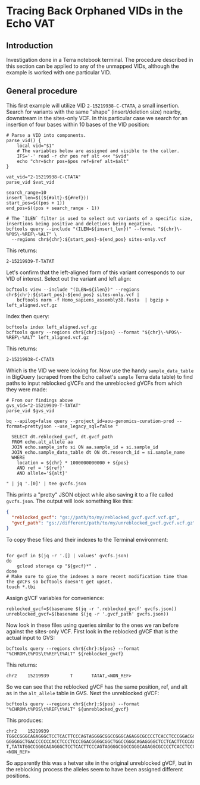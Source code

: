 # Tracing Back Orphaned VIDs in the Echo VAT

## Introduction

Investigation done in a Terra notebook terminal.
The procedure described in this section can be applied to any of the unmapped VIDs, although the example is worked with
one particular VID.

## General procedure

This first example will utilize VID `2-15219938-C-CTATA`, a small insertion. Search for variants with the same "shape"
(insert/deletion size) nearby, downstream in the sites-only VCF. In this particular case we search for an insertion
of four bases within 10 bases of the VID position:

```shell
# Parse a VID into components.
parse_vid() {
    local vid="$1"
    # The variables below are assigned and visible to the caller.
    IFS='-' read -r chr pos ref alt <<< "$vid"
    echo "chr=$chr pos=$pos ref=$ref alt=$alt"
}

vat_vid="2-15219938-C-CTATA"
parse_vid $vat_vid

search_range=10
insert_len=$((${#alt}-${#ref}))
start_pos=$((pos + 1))
end_pos=$((pos + search_range - 1))

# The `ILEN` filter is used to select out variants of a specific size, insertions being positive and deletions being negative.
bcftools query --include "(ILEN=${insert_len})" --format "${chr}\-%POS\-%REF\-%ALT" \
  --regions chr${chr}:${start_pos}-${end_pos} sites-only.vcf
```

This returns:

```
2-15219939-T-TATAT
```

Let's confirm that the left-aligned form of this variant corresponds to our VID of interest. Select out the variant
and left align:

```shell
bcftools view --include "(ILEN=${ilen})" --regions chr${chr}:${start_pos}-${end_pos} sites-only.vcf |
    bcftools norm -f Homo_sapiens_assembly38.fasta  | bgzip > left_aligned.vcf.gz
```

Index then query:
```shell
bcftools index left_aligned.vcf.gz
bcftools query --regions chr${chr}:${pos} --format "${chr}\-%POS\-%REF\-%ALT" left_aligned.vcf.gz
```

This returns:
```
2-15219938-C-CTATA
```

Which is the VID we were looking for. Now use the handy `sample_data_table` in BigQuery (scraped from the Echo callset's
`sample` Terra data table) to find paths to input reblocked gVCFs and the unreblocked gVCFs from which they were made:

```shell
# From our findings above
gvs_vid="2-15219939-T-TATAT"
parse_vid $gvs_vid

bq --apilog=false query --project_id=aou-genomics-curation-prod --format=prettyjson --use_legacy_sql=false "

  SELECT dt.reblocked_gvcf, dt.gvcf_path
  FROM echo.alt_allele aa
  JOIN echo.sample_info si ON aa.sample_id = si.sample_id
  JOIN echo.sample_data_table dt ON dt.research_id = si.sample_name
  WHERE
    location = ${chr} * 1000000000000 + ${pos}
    AND ref = '${ref}'
    AND allele='${alt}'

" | jq '.[0]' | tee gvcfs.json
```

This prints a "pretty" JSON object while also saving it to a file called `gvcfs.json`. The output will look something like this:

```json
{
  "reblocked_gvcf": "gs://path/to/my/reblocked_gvcf.gvcf.vcf.gz",
  "gvcf_path": "gs://different/path/to/my/unreblocked_gvcf.gvcf.vcf.gz"
}
```

To copy these files and their indexes to the Terminal environment:

```shell

for gvcf in $(jq -r '.[] | values' gvcfs.json)
do
    gcloud storage cp "${gvcf}*" .
done
# Make sure to give the indexes a more recent modification time than the gVCFs so bcftools doesn't get upset.
touch *.tbi
```

Assign gVCF variables for convenience:

```shell
reblocked_gvcf=$(basename $(jq -r '.reblocked_gvcf' gvcfs.json))
unreblocked_gvcf=$(basename $(jq -r '.gvcf_path' gvcfs.json))
```

Now look in these files using queries similar to the ones we ran before against the sites-only VCF. First look in the
reblocked gVCF that is the actual input to GVS:

```shell
bcftools query --regions chr${chr}:${pos} --format "%CHROM\t%POS\t%REF\t%ALT" ${reblocked_gvcf}
```

This returns:

```
chr2    15219939        T       TATAT,<NON_REF>
```

So we can see that the reblocked gVCF has the same position, ref, and alt as in the `alt_allele` table in GVS. Next the
unreblocked gVCF:

```shell
bcftools query --regions chr${chr}:${pos} --format "%CHROM\t%POS\t%REF\t%ALT" ${unreblocked_gvcf}
```

This produces:

```
chr2    15219939        TGGCCGGGCAGAGGGCTCCTCACTTCCCAGTAGGGGCGGCCGGGCAGAGGCGCCCCTCACCTCCCGGACGGGGCGGCTGGCCAGGCGGGGGGCTGATCCCCCCACCTCCCTCCCGGACGGGGCGGCTGGCCGGGCGGGGGGCTGACCCCCCCCACCTCCCTCCTGGACGGGGCGGCTGGCCGGGCGGGGGGCTGACCCCCCCACCTCCCTCCCGGACGGGGCGGCTGGCCGGGC
GGGGGGCTGACCCCCCCACCTCCCTCCCGGACGGGGCGGCTGGCCGGGCAGAGGGGCTCCTCACTTCCCAGTAGGGGCGGCCGGGCAGAGGCGCCCCTCACCTCCCGGACGGGGCGGCTATAT     T,TATATGGCCGGGCAGAGGGCTCCTCACTTCCCAGTAGGGGCGGCCGGGCAGAGGCGCCCCTCACCTCCCGGACGGGGCGGCTGGCCAGGCGGGGGGCTGATCCCCCCACCTCCCTCCCGGACGGGGCGGCTGGCCGGGCGGGGGGCTGACCCCCCCCACCTCCCTCCTGGACGGGGCGGCTGGCCGGGCGGGGGGCTGACCCCCCCACCTCCCTCCCGGACGGGGCGGCTGGCCGGGCGGGGGGCTGACCCCCCCACCTCCCTCCCGGACGGGGCGGCTGGCCGGGCAGAGGGGCTCCTCACTTCCCAGTAGGGGCGGCCGGGCAGAGGCGCCCCTCACCTCCCGGACGGGGCGGCTATAT,<NON_REF>
```

So apparently this was a hetvar site in the original unreblocked gVCF, but in the reblocking process the alleles seem to have been assigned different positions.
